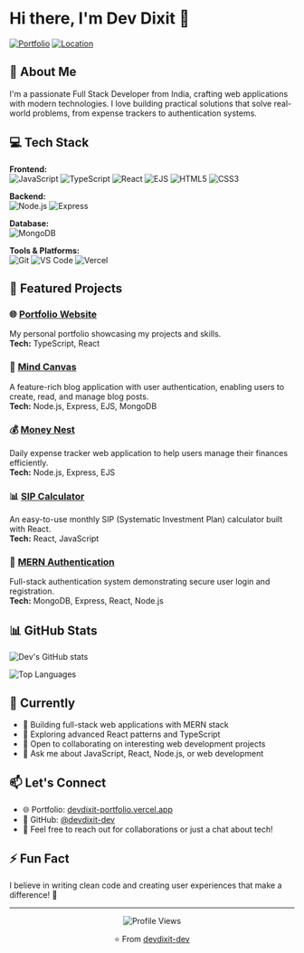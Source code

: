 # Hi there, I'm Dev Dixit 👋

[![Portfolio](https://img.shields.io/badge/Portfolio-devdixit--portfolio.vercel.app-blue?style=flat&logo=vercel)](https://devdixit-portfolio.vercel.app/)
[![Location](https://img.shields.io/badge/Location-India-orange?style=flat&logo=google-maps)](https://github.com/devdixit-dev)

## 🚀 About Me

I'm a passionate Full Stack Developer from India, crafting web applications with modern technologies. I love building practical solutions that solve real-world problems, from expense trackers to authentication systems.

## 💻 Tech Stack

**Frontend:**  
![JavaScript](https://img.shields.io/badge/JavaScript-F7DF1E?style=flat&logo=javascript&logoColor=black)
![TypeScript](https://img.shields.io/badge/TypeScript-3178C6?style=flat&logo=typescript&logoColor=white)
![React](https://img.shields.io/badge/React-61DAFB?style=flat&logo=react&logoColor=black)
![EJS](https://img.shields.io/badge/EJS-8BC0D0?style=flat&logo=ejs&logoColor=black)
![HTML5](https://img.shields.io/badge/HTML5-E34F26?style=flat&logo=html5&logoColor=white)
![CSS3](https://img.shields.io/badge/CSS3-1572B6?style=flat&logo=css3&logoColor=white)

**Backend:**  
![Node.js](https://img.shields.io/badge/Node.js-339933?style=flat&logo=node.js&logoColor=white)
![Express](https://img.shields.io/badge/Express-000000?style=flat&logo=express&logoColor=white)

**Database:**  
![MongoDB](https://img.shields.io/badge/MongoDB-47A248?style=flat&logo=mongodb&logoColor=white)

**Tools & Platforms:**  
![Git](https://img.shields.io/badge/Git-F05032?style=flat&logo=git&logoColor=white)
![VS Code](https://img.shields.io/badge/VS%20Code-007ACC?style=flat&logo=visual-studio-code&logoColor=white)
![Vercel](https://img.shields.io/badge/Vercel-000000?style=flat&logo=vercel&logoColor=white)

## 🎯 Featured Projects

### 🌐 [Portfolio Website](https://github.com/devdixit-dev/Portfolio)
My personal portfolio showcasing my projects and skills.  
**Tech:** TypeScript, React

### 📝 [Mind Canvas](https://github.com/devdixit-dev/Mind-Canvas)
A feature-rich blog application with user authentication, enabling users to create, read, and manage blog posts.  
**Tech:** Node.js, Express, EJS, MongoDB

### 💰 [Money Nest](https://github.com/devdixit-dev/Money-Nest-Web-App)
Daily expense tracker web application to help users manage their finances efficiently.  
**Tech:** Node.js, Express, EJS

### 📊 [SIP Calculator](https://github.com/devdixit-dev/SIP-Calculator)
An easy-to-use monthly SIP (Systematic Investment Plan) calculator built with React.  
**Tech:** React, JavaScript

### 🔐 [MERN Authentication](https://github.com/devdixit-dev/MERN-Auth-w-React)
Full-stack authentication system demonstrating secure user login and registration.  
**Tech:** MongoDB, Express, React, Node.js

## 📊 GitHub Stats

![Dev's GitHub stats](https://github-readme-stats.vercel.app/api?username=devdixit-dev&show_icons=true&theme=radical)

![Top Languages](https://github-readme-stats.vercel.app/api/top-langs/?username=devdixit-dev&layout=compact&theme=radical)

## 🌱 Currently

- 🔭 Building full-stack web applications with MERN stack
- 🌱 Exploring advanced React patterns and TypeScript
- 👯 Open to collaborating on interesting web development projects
- 💬 Ask me about JavaScript, React, Node.js, or web development

## 📫 Let's Connect

- 🌐 Portfolio: [devdixit-portfolio.vercel.app](https://devdixit-portfolio.vercel.app/)
- 💼 GitHub: [@devdixit-dev](https://github.com/devdixit-dev)
- 📧 Feel free to reach out for collaborations or just a chat about tech!

## ⚡ Fun Fact

I believe in writing clean code and creating user experiences that make a difference! 🚀

---

<div align="center">
  
  ![Profile Views](https://komarev.com/ghpvc/?username=devdixit-dev&color=blueviolet&style=flat)
  
  ⭐️ From [devdixit-dev](https://github.com/devdixit-dev)
  
</div>
